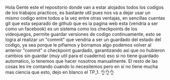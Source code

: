 Hola Gente este el repositorio donde van a estar alojados todos los codigos de los trabajos practicos,
es bastante util pues nos va a dejar usar un mismo codigo entre todos a la vez entre otras ventajas, 
en sencillas cuentas git que esta separado de github que es la pagina web esta (vendria a ser como un facebook)
es un sistema como los checkpoints de los videojuegos, permite guardar versiones de codigo continuamente, esto se logra
al realizar un "commit" que vendria a ser un guardado del estado del codigo, ya sea porque le pifiamos y borramos algo
podemos volver al anterior "commit" o checkpoint guardado, garantizando asi que no hubieron cambios sin guardar (muy util para el cuaderno)
eso si no tiene guardado automatico, lo tenemos que hacer nosotros manualmente. 
El resto de las cosas les ire contando cuando lo necesitemos pero en si no tiene mucha mas ciencia que esto, dejo en blanco el TP_1.
👌​👌​👌​
